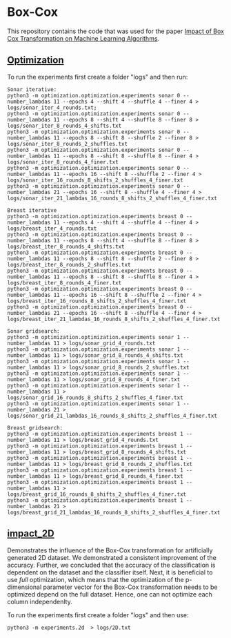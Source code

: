 # Box-Cox

This repository contains the code that was used for the paper 
[Impact of Box Cox Transformation on Machine Learning Algorithms](Impact_of_Box_Cox_Transformation_on_Machine_Learning_Algorithms_iterative.pdf).

## [Optimization](boxcox/optimization)

To run the experiments first create a folder "logs" and then run:
    
    Sonar iterative:
    python3 -m optimization.optimization.experiments sonar 0 --number_lambdas 11 --epochs 4 --shift 4 --shuffle 4 --finer 4 > logs/sonar_iter_4_rounds.txt; 
    python3 -m optimization.optimization.experiments sonar 0 --number_lambdas 11 --epochs 8 --shift 4 --shuffle 8 --finer 8 > logs/sonar_iter_8_rounds_4_shifts.txt
    python3 -m optimization.optimization.experiments sonar 0 --number_lambdas 11 --epochs 8 --shift 8 --shuffle 2 --finer 8 > logs/sonar_iter_8_rounds_2_shuffles.txt
    python3 -m optimization.optimization.experiments sonar 0 --number_lambdas 11 --epochs 8 --shift 8 --shuffle 8 --finer 4 > logs/sonar_iter_8_rounds_4_finer.txt
    python3 -m optimization.optimization.experiments sonar 0 --number_lambdas 11 --epochs 16 --shift 8 --shuffle 2 --finer 4 > logs/sonar_iter_16_rounds_8_shifts_2_shuffles_4_finer.txt
    python3 -m optimization.optimization.experiments sonar 0 --number_lambdas 21 --epochs 16 --shift 8 --shuffle 4 --finer 4 > logs/sonar_iter_21_lambdas_16_rounds_8_shifts_2_shuffles_4_finer.txt

    Breast iterative
    python3 -m optimization.optimization.experiments breast 0 --number_lambdas 11 --epochs 4 --shift 4 --shuffle 4 --finer 4 > logs/breast_iter_4_rounds.txt
    python3 -m optimization.optimization.experiments breast 0 --number_lambdas 11 --epochs 8 --shift 4 --shuffle 8 --finer 8 > logs/breast_iter_8_rounds_4_shifts.txt
    python3 -m optimization.optimization.experiments breast 0 --number_lambdas 11 --epochs 8 --shift 8 --shuffle 2 --finer 8 > logs/breast_iter_8_rounds_2_shuffles.txt
    python3 -m optimization.optimization.experiments breast 0 --number_lambdas 11 --epochs 8 --shift 8 --shuffle 8 --finer 4 > logs/breast_iter_8_rounds_4_finer.txt
    python3 -m optimization.optimization.experiments breast 0 --number_lambdas 11 --epochs 16 --shift 8 --shuffle 2 --finer 4 > logs/breast_iter_16_rounds_8_shifts_2_shuffles_4_finer.txt
    python3 -m optimization.optimization.experiments breast 0 --number_lambdas 21 --epochs 16 --shift 8 --shuffle 4 --finer 4 > logs/breast_iter_21_lambdas_16_rounds_8_shifts_2_shuffles_4_finer.txt

    Sonar gridsearch:
    python3 -m optimization.optimization.experiments sonar 1 --number_lambdas 11 > logs/sonar_grid_4_rounds.txt
    python3 -m optimization.optimization.experiments sonar 1 --number_lambdas 11 > logs/sonar_grid_8_rounds_4_shifts.txt
    python3 -m optimization.optimization.experiments sonar 1 --number_lambdas 11 > logs/sonar_grid_8_rounds_2_shuffles.txt
    python3 -m optimization.optimization.experiments sonar 1 --number_lambdas 11 > logs/sonar_grid_8_rounds_4_finer.txt
    python3 -m optimization.optimization.experiments sonar 1 --number_lambdas 11 > logs/sonar_grid_16_rounds_8_shifts_2_shuffles_4_finer.txt
    python3 -m optimization.optimization.experiments sonar 1 --number_lambdas 21 > logs/sonar_grid_21_lambdas_16_rounds_8_shifts_2_shuffles_4_finer.txt

    Breast gridsearch:
    python3 -m optimization.optimization.experiments breast 1 --number_lambdas 11 > logs/breast_grid_4_rounds.txt
    python3 -m optimization.optimization.experiments breast 1 --number_lambdas 11 > logs/breast_grid_8_rounds_4_shifts.txt
    python3 -m optimization.optimization.experiments breast 1 --number_lambdas 11 > logs/breast_grid_8_rounds_2_shuffles.txt
    python3 -m optimization.optimization.experiments breast 1 --number_lambdas 11 > logs/breast_grid_8_rounds_4_finer.txt
    python3 -m optimization.optimization.experiments breast 1 --number_lambdas 11 > logs/breast_grid_16_rounds_8_shifts_2_shuffles_4_finer.txt
    python3 -m optimization.optimization.experiments breast 1 --number_lambdas 21 > logs/breast_grid_21_lambdas_16_rounds_8_shifts_2_shuffles_4_finer.txt     

## [impact_2D](boxcox/impact_2D)

Demonstrates the influence of the Box-Cox transformation for artificially generated 
2D dataset. We demonstrated a consistent improvement of the accuracy. Further, we concluded that the accuracy of the classification is dependent on the 
dataset and the classifier itself. Next, it is beneficial to use *full* optimization,
which means that the optimization of the p-dimensional parameter vector for the Box-Cox transformation 
needs to be optimized depend on the full dataset. Hence, one can not optimize each column independenlty.

To run the experiments first create a folder "logs" and then use:

    python3 -m experiments.2d  > logs/2D.txt